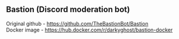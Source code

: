 ## Bastion (Discord moderation bot)
Original github - https://github.com/TheBastionBot/Bastion<br>
Docker image - https://hub.docker.com/r/darkyghost/bastion-docker
